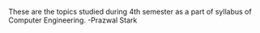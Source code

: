 These are the topics studied during 4th semester as a part of syllabus of Computer Engineering.
-Prazwal Stark
